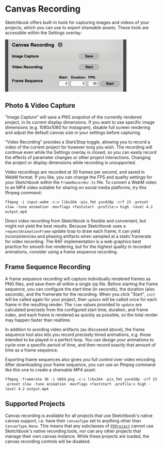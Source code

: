 # Canvas Recording

Sketchbook offers built-in tools for capturing images and videos of your projects, which you can use to export shareable assets. These tools are accessible within the Settings overlay:

<img src="media/canvas-recording.png" style="width: 400px" />

## Photo & Video Capture

"Image Capture" will save a PNG snapshot of the currently rendered project, in its current display dimensions. If you want to use specific image dimensions (e.g. 1080x1080 for Instagram), disable full screen rendering and adjust the default canvas size in your settings before capturing.

"Video Recording" provides a Start/Stop toggle, allowing you to record a video of the current project for however long you wish. The recording will continue even while the Settings overlay is closed, so you can easily record the effects of parameter changes or other project interactions. Changing the project or display dimensions while recording is unsupported.

Video recordings are recorded at 30 frames per second, and saved in WebM format. If you like, you can change the FPS and quality settings for your Sketchbook within the `FrameRecorder.ts` file. To convert a WebM video to an MP4 video suitable for sharing on social media platforms, try this ffmpeg command:

```
ffmpeg -i input.webm -c:v libx264 -pix_fmt yuv420p -crf 23 -preset slow -tune animation -movflags +faststart -profile:v high -level 4.2 output.mp4
```

Direct video recording from Sketchbook is flexible and convenient, but might not yield the best results. Because Sketchbook uses a `requestAnimationFrame` update loop to draw each frame, it can yield inconsistencies and phasing artifacts when sampled at a static framerate for video recording. The RAF implementation is a web graphics best practice for smooth live rendering, but for the highest quality in recorded animations, consider using a frame sequence recording.

## Frame Sequence Recording

A frame sequence recording will capture individually rendered frames as PNG files, and save them all within a single zip file. Before starting the frame sequence, you can configure the start time (in seconds), the duration (also seconds), and the framerate for the recording. When you click "Start", `init` will be called again for your project, then `update` will be called once for each frame in the resulting render. The `time` values provided to `update` are calculated precisely from the configured start time, duration, and frame index, and each frame is rendered as quickly as possible, so the total render may happen faster than realtime.

In addition to avoiding video artifacts (as discussed above), the frame sequence tool also lets you record precisely timed animations, e.g. those intended to be played in a perfect loop. You can design your animations to cycle over a specific period of time, and then record exactly that amount of time as a frame sequence.

Exporting frame sequences also gives you full control over video encoding. After downloading your frame sequence, you can use an ffmpeg command like this one to create a shareable MP4 asset:

```
ffmpeg -framerate 30 -i %05d.png -c:v libx264 -pix_fmt yuv420p -crf 23 -preset slow -tune animation -movflags +faststart -profile:v high -level 4.2 output.mp4
```

## Supported Projects

Canvas recording is available for all projects that use Sketchbook's native canvas support, i.e. have their `canvasType` set to anything other than `CanvasType.None`. This means that any subclasses of [`P5Project`](https://skbk.cc/#/project-subtypes?id=p5project) cannot use Sketchbook's native recording tools, nor can any other projects that manage their own canvas instance. While these projects are loaded, the canvas recording controls will be disabled.
